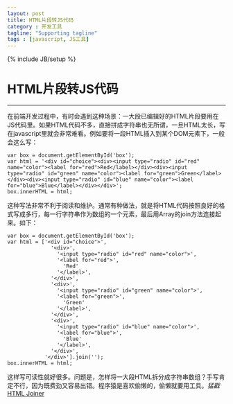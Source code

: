 ```yaml
---
layout: post
title: HTML片段转JS代码
category : 开发工具
tagline: "Supporting tagline"
tags : [javascript, JS工具]
---
```

{% include JB/setup %}
# HTML片段转JS代码
---

在前端开发过程中，有时会遇到这种场景：一大段已编辑好的HTML片段要用在JS代码里。如果HTML代码不多，直接拼成字符串也无所谓，一旦HTML太长，写在javascript里就会非常难看。例如要将一段HTML插入到某个DOM元素下，一般会这么写：

    var box = document.getElementById('box');
    var html = '<div id="choice"><div><input type="radio" id="red" name="color"><label for="red">Red</label></div><div><input type="radio" id="green" name="color"><label for="green">Green</label></div><div><input type="radio" id="blue" name="color"><label for="blue">Blue</label></div></div>';
	box.innerHTML = html;

这种写法非常不利于阅读和维护。通常有种做法，就是将HTML代码按照良好的格式写成多行，每一行字符串作为数组的一个元素，最后用Array的join方法连接起来。如下：

    var box = document.getElementById('box');
    var html = ['<div id="choice">',
				  '<div>',
				    '<input type="radio" id="red" name="color">',
				    '<label for="red">',
				      'Red'
				    '</label>',
				  '</div>',
				  '<div>',
				    '<input type="radio" id="green" name="color">',
				    '<label for="green">',
				      'Green'
				    '</label>',
				  '</div>',
				  '<div>',
				    '<input type="radio" id="blue" name="color">',
				    '<label for="blue">',
				      'Blue'
				    '</label>',
				  '</div>',
				'</div>'].join('');
    box.innerHTML = html;

这样写可读性就好很多。问题是，怎样将一大段HTML拆分成字符串数组？手写肯定不行，因为既费劲又容易出错。程序猿是喜欢偷懒的，偷懒就要用工具。*猛戳*[HTML Joiner](http://sandbox.runjs.cn/show/pkqjenfy)